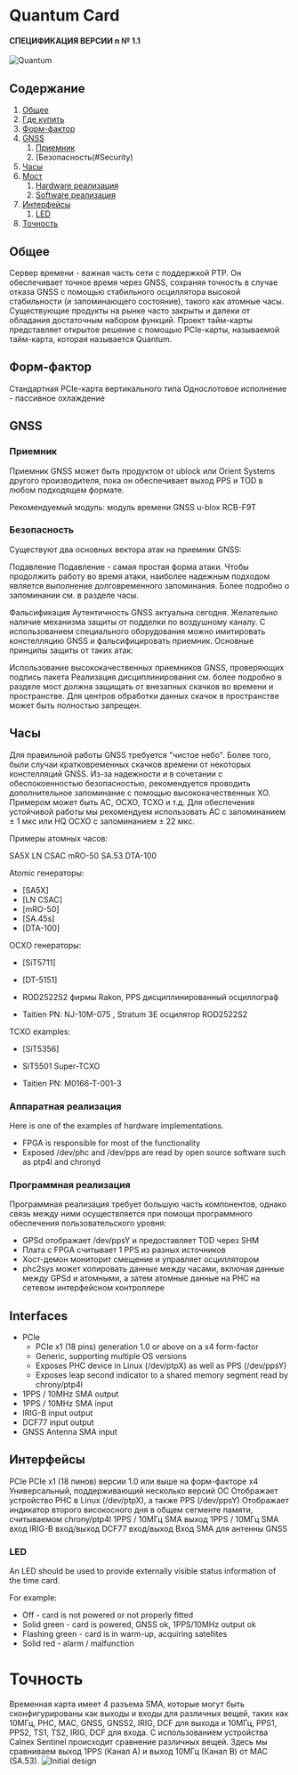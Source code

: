 
# Quantum Card
#### СПЕЦИФИКАЦИЯ ВЕРСИИ n № 1.1
 

![Quantum](images)

## Содержание
1. [Общее](#General)
1. [Где купить](#Where-can-I-get-one)
1. [Форм-фактор](#Form-Factor)
1. [GNSS](#GNSS)
   1. [Приемник](#Receiver)
   1. [Безопасность(#Security)
1. [Часы](#Clock)
1. [Мост](#example)
   1. [Hardware реализация](#Hardware-Implementation)
   1. [Software реализация](#Software-Implementation)
1. [Интерфейсы](#Interfaces)
   1. [LED](#LED)
1. [Точность](#Precision)


## Общее
Сервер времени - важная часть сети с поддержкой PTP. Он обеспечивает точное время через GNSS, сохраняя точность в случае отказа GNSS с помощью стабильного осциллятора высокой стабильности (и запоминающего состояние), такого как атомные часы. Существующие продукты на рынке часто закрыты и далеки от обладания достаточным набором функций. Проект тайм-карты представляет открытое решение с помощью PCIe-карты, называемой тайм-карта, которая называется Quantum.

## Форм-фактор
Стандартная PCIe-карта вертикального типа
Одноcлотовое исполнение - пассивное охлаждение
 
## GNSS
### Приемник
Приемник GNSS может быть продуктом от ublock или Orient Systems другого производителя, пока он обеспечивает выход PPS и TOD в любом подходящем формате.

Рекомендуемый модуль: модуль времени GNSS u-blox RCB-F9T



### Безопасность
Существуют два основных вектора атак на приемник GNSS:

Подавление
Подавление - самая простая форма атаки. Чтобы продолжить работу во время атаки, наиболее надежным подходом является выполнение долговременного запоминания.
Более подробно о запоминании см. в разделе часы.

Фальсификация
Аутентичность GNSS актуальна сегодня. Желательно наличие механизма защиты от подделки по воздушному каналу.
С использованием специального оборудования можно имитировать констелляцию GNSS и фальсифицировать приемник. Основные принципы защиты от таких атак:

Использование высококачественных приемников GNSS, проверяющих подпись пакета
Реализация дисциплинирования см. более подробно в разделе мост должна защищать от внезапных скачков во времени и пространстве. Для центров обработки данных скачок в пространстве может быть полностью запрещен.  

## Часы
Для правильной работы GNSS требуется "чистое небо". Более того, были случаи кратковременных скачков времени от некоторых констелляций GNSS.
Из-за надежности и в сочетании с обеспокоенностью безопасностью, рекомендуется проводить дополнительное запоминание с помощью высококачественных XO. Примером может быть AC, OCXO, TCXO и т.д.
Для обеспечения устойчивой работы мы рекомендуем использовать AC с запоминанием ± 1 мкс или HQ OCXO с запоминанием ± 22 мкс.

Примеры атомных часов:

SA5X
LN CSAC
mRO-50
SA.53
DTA-100

Atomic генераторы:
* [SA5X]
* [LN CSAC]
* [mRO-50]
* [SA.45s]
* [DTA-100]

OCXO генераторы:
* [SiT5711]

* [DT-5151]

* ROD2522S2 фирмы Rakon, PPS дисциплинированный осциллограф

* Taitien PN: NJ-10M-075 , Stratum 3E осцилятор ROD2522S2

TCXO examples:
* [SiT5356]

* SiT5501 Super-TCXO

* Taitien PN: M0166-T-001-3 


### Аппаратная реализация
Here is one of the examples of hardware implementations.
* FPGA is responsible for most of the functionality
* Exposed /dev/phc and /dev/pps are read by open source software such as ptp4l and chronyd

### Программная реализация
Программная реализация требует большую часть компонентов, однако связь между ними осуществляется при помощи программного обеспечения пользовательского уровня:

* GPSd отображает /dev/ppsY и предоставляет TOD через SHM
* Плата с FPGA считывает 1 PPS из разных источников
* Хост-демон мониторит смещение и управляет осциллятором
* phc2sys может копировать данные между часами, включая данные между GPSd и атомными, а затем атомные данные на PHC на сетевом интерфейсном контроллере

## Interfaces
* PCIe
    * PCIe x1 (18 pins) generation 1.0 or above on a x4 form-factor
    * Generic, supporting multiple OS versions
    * Exposes PHC device in Linux (/dev/ptpX) as well as PPS (/dev/ppsY)
    * Exposes leap second indicator to a shared memory segment read by chrony/ptp4l
* 1PPS / 10MHz SMA output
* 1PPS / 10MHz SMA input
* IRIG-B input output
* DCF77 input output
* GNSS Antenna SMA input
## Интерфейсы
PCIe
   PCIe x1 (18 пинов) версии 1.0 или выше на форм-факторе x4
   Универсальный, поддерживающий несколько версий ОС
   Отображает устройство PHC в Linux (/dev/ptpX), а также PPS (/dev/ppsY)
   Отображает индикатор второго високосного дня в общем сегменте памяти, считываемом chrony/ptp4l
1PPS / 10МГц SMA выход
1PPS / 10МГц SMA вход
IRIG-B вход/выход
DCF77 вход/выход
Вход SMA для антенны GNSS


### LED

An LED should be used to provide externally visible status information of the time card. 

For example:
* Off - card is not powered or not properly fitted
* Solid green - card is powered, GNSS ok, 1PPS/10MHz output ok
* Flashing green - card is in warm-up, acquiring satellites
* Solid red - alarm / malfunction

# Точность
Временная карта имеет 4 разъема SMA, которые могут быть сконфигурированы как выходы и входы для различных вещей, таких как 10МГц, PHC, MAC, GNSS, GNSS2, IRIG, DCF для выхода и 10МГц, PPS1, PPS2, TS1, TS2, IRIG, DCF для входа.
С использованием устройства Calnex Sentinel происходит сравнение различных вещей. Здесь мы сравниваем выход 1PPS (Канал A) и выход 10МГц (Канал B) от MAC (SA.53).
![Initial design](images/MACvs10Mhz.png)